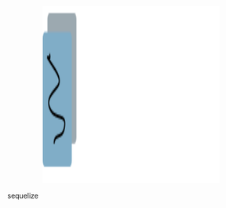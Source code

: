 <div align="center">
    <img width="360" height="360" src="./assets/fill_paper_logo.svg">
</div>

sequelize